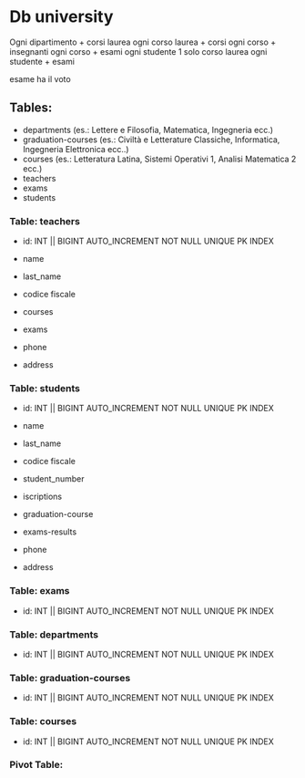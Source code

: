# Db university


Ogni dipartimento + corsi laurea
ogni corso laurea + corsi
ogni corso + insegnanti
ogni corso + esami
ogni studente 1 solo corso laurea
ogni studente + esami

esame ha il voto


## Tables:
- departments (es.: Lettere e Filosofia, Matematica, Ingegneria ecc.)
- graduation-courses (es.: Civiltà e Letterature Classiche, Informatica, Ingegneria Elettronica ecc..)
- courses (es.: Letteratura Latina, Sistemi Operativi 1, Analisi Matematica 2 ecc.)
- teachers
- exams
- students





### Table: teachers

- id: INT || BIGINT AUTO_INCREMENT NOT NULL UNIQUE PK INDEX
- name
- last_name
- codice fiscale

- courses
- exams

- phone
- address


### Table: students

- id: INT || BIGINT AUTO_INCREMENT NOT NULL UNIQUE PK INDEX
- name
- last_name
- codice fiscale

- student_number
- iscriptions
- graduation-course
- exams-results

- phone
- address


### Table: exams

- id: INT || BIGINT AUTO_INCREMENT NOT NULL UNIQUE PK INDEX


### Table: departments

- id: INT || BIGINT AUTO_INCREMENT NOT NULL UNIQUE PK INDEX


### Table: graduation-courses

- id: INT || BIGINT AUTO_INCREMENT NOT NULL UNIQUE PK INDEX


### Table: courses

- id: INT || BIGINT AUTO_INCREMENT NOT NULL UNIQUE PK INDEX
 





### Pivot Table: 


